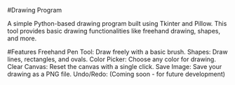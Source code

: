 #Drawing Program

A simple Python-based drawing program built using Tkinter and Pillow. This tool provides basic drawing functionalities like freehand drawing, shapes, and more.

#Features
  Freehand Pen Tool: Draw freely with a basic brush.
  Shapes: Draw lines, rectangles, and ovals.
  Color Picker: Choose any color for drawing.
  Clear Canvas: Reset the canvas with a single click.
  Save Image: Save your drawing as a PNG file.
  Undo/Redo: (Coming soon - for future development)

